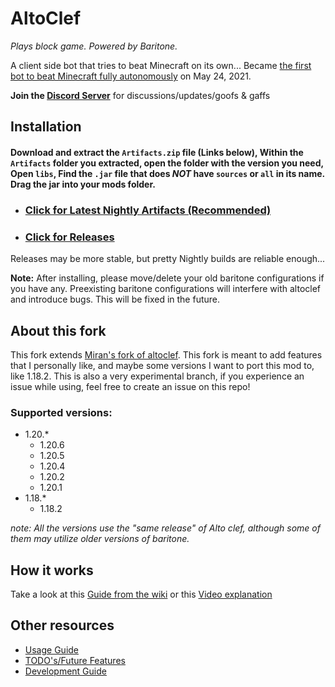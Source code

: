 # AltoClef
*Plays block game.*
*Powered by Baritone.*

A client side bot that tries to beat Minecraft on its own...
Became [the first bot to beat Minecraft fully autonomously](https://youtu.be/baAa6s8tahA) on May 24, 2021.

**Join the [Discord Server](https://discord.gg/JdFP4Kqdqc)** for discussions/updates/goofs & gaffs

## Installation
#### Download and extract the `Artifacts.zip` file (Links below), Within the `Artifacts` folder you extracted, open the folder with the version you need, Open `libs`, Find the `.jar` file that does *NOT* have `sources` or `all` in its name. Drag the jar into your mods folder.
- ### [Click for Latest Nightly Artifacts (Recommended)](https://nightly.link/allclients2/altocleftest2/workflows/gradle/main/Artifacts.zip)
- ### [Click for Releases](https://github.com/allclients2/altocleftest2/releases)
Releases may be more stable, but pretty Nightly builds are reliable enough...

**Note:** After installing, please move/delete your old baritone configurations if you have any. Preexisting baritone
configurations will interfere with altoclef and introduce bugs. This will be fixed in the future.


## About this fork
This fork extends [Miran's fork of altoclef](https://github.com/allclients2/altocleftest2). This fork is meant to add features that I personally like, and maybe some versions I want to port
this mod to, like 1.18.2. This is also a very experimental branch, if you experience an issue while using, feel free to create an issue on this repo!

### Supported versions:
- 1.20.*
  - 1.20.6
  - 1.20.5
  - 1.20.4
  - 1.20.2
  - 1.20.1
- 1.18.*
  - 1.18.2

*note: All the versions use the "same release" of Alto clef, although some of them may utilize older versions of baritone.* 


## How it works
Take a look at this [Guide from the wiki](https://github.com/allclients2/altocleftest2/wiki/1:-Documentation:-Big-Picture)
or this [Video explanation](https://youtu.be/q5OmcinQ2ck?t=387)

## Other resources
- [Usage Guide](usage.md)
- [TODO's/Future Features](TODO.md)
- [Development Guide](develop.md)
